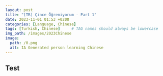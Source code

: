 ```yaml
---
layout: post
title: "[TR] Çince Öğreniyorum - Part 1"
date: 2023-11-01 01:53 +0200
categories: [Language, Chinese]
tags: [Turkish, Chinese]     # TAG names should always be lowercase
img_path: /images/2023Chinese
image:
  path: /0.png
  alt: IA Generated person learning Chinese
---
```


## Test
